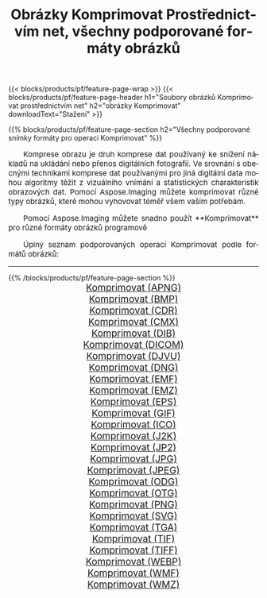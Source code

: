 ﻿---
title: Obrázky Komprimovat Prostřednictvím net, všechny podporované formáty obrázků 
weight: 3920
url: /cs/net/compress 
lang: cs
langdirlevel: 2
locales: zh-hans,ja,it,ru,de,es,fr,nl,id,lt,pl,pt,vi,tr,ko,zh-hant,ar,hi,th,sv,cs,uk,he
description: Pomocí Aspose.Imaging můžete snadno Komprimovat obrázky přes net
---

{{< blocks/products/pf/feature-page-wrap >}}
{{< blocks/products/pf/feature-page-header h1="Soubory obrázků Komprimovat prostřednictvím net" h2="obrázky Komprimovat" downloadText="Stažení" >}}


{{% blocks/products/pf/feature-page-section  h2="Všechny podporované snímky formáty pro operaci Komprimovat" %}}
<p align="justify" style="text-indent:2em;font-size:15px;">
Komprese obrazu je druh komprese dat používaný ke snížení nákladů na ukládání nebo přenos digitálních fotografií. Ve srovnání s obecnými technikami komprese dat používanými pro jiná digitální data mohou algoritmy těžit z vizuálního vnímání a statistických charakteristik obrazových dat.
Pomocí Aspose.Imaging můžete komprimovat různé typy obrázků, které mohou vyhovovat téměř všem vašim potřebám.
</p>
<p align="justify" style="text-indent:2em;font-size:15px;">
Pomocí Aspose.Imaging můžete snadno použít **Komprimovat** pro různé formáty obrázků programově
</p>
<p align="justify" style="text-indent:2em;font-size:15px;">
Úplný seznam podporovaných operací Komprimovat podle formátů obrázků:
</p>
<hr/>
{{% /blocks/products/pf/feature-page-section %}}
<div class="container-fluid productfamilypage bg-gray">
    <div class="convertypes bg-gray agp-content section">
        <div class="container">
		<div class="row other-converters" style="gap: 10px;font-size: 19px;text-align:center;">
		    <div class='col-md-2 other-converter remove-lp remove-rp'><a href="/imaging/cs/net/compress/apng" style="padding:15px;">Komprimovat (APNG)</a></div><div class='col-md-2 other-converter remove-lp remove-rp'><a href="/imaging/cs/net/compress/bmp" style="padding:15px;">Komprimovat (BMP)</a></div><div class='col-md-2 other-converter remove-lp remove-rp'><a href="/imaging/cs/net/compress/cdr" style="padding:15px;">Komprimovat (CDR)</a></div><div class='col-md-2 other-converter remove-lp remove-rp'><a href="/imaging/cs/net/compress/cmx" style="padding:15px;">Komprimovat (CMX)</a></div><div class='col-md-2 other-converter remove-lp remove-rp'><a href="/imaging/cs/net/compress/dib" style="padding:15px;">Komprimovat (DIB)</a></div><div class='col-md-2 other-converter remove-lp remove-rp'><a href="/imaging/cs/net/compress/dicom" style="padding:15px;">Komprimovat (DICOM)</a></div><div class='col-md-2 other-converter remove-lp remove-rp'><a href="/imaging/cs/net/compress/djvu" style="padding:15px;">Komprimovat (DJVU)</a></div><div class='col-md-2 other-converter remove-lp remove-rp'><a href="/imaging/cs/net/compress/dng" style="padding:15px;">Komprimovat (DNG)</a></div><div class='col-md-2 other-converter remove-lp remove-rp'><a href="/imaging/cs/net/compress/emf" style="padding:15px;">Komprimovat (EMF)</a></div><div class='col-md-2 other-converter remove-lp remove-rp'><a href="/imaging/cs/net/compress/emz" style="padding:15px;">Komprimovat (EMZ)</a></div><div class='col-md-2 other-converter remove-lp remove-rp'><a href="/imaging/cs/net/compress/eps" style="padding:15px;">Komprimovat (EPS)</a></div><div class='col-md-2 other-converter remove-lp remove-rp'><a href="/imaging/cs/net/compress/gif" style="padding:15px;">Komprimovat (GIF)</a></div><div class='col-md-2 other-converter remove-lp remove-rp'><a href="/imaging/cs/net/compress/ico" style="padding:15px;">Komprimovat (ICO)</a></div><div class='col-md-2 other-converter remove-lp remove-rp'><a href="/imaging/cs/net/compress/j2k" style="padding:15px;">Komprimovat (J2K)</a></div><div class='col-md-2 other-converter remove-lp remove-rp'><a href="/imaging/cs/net/compress/jp2" style="padding:15px;">Komprimovat (JP2)</a></div><div class='col-md-2 other-converter remove-lp remove-rp'><a href="/imaging/cs/net/compress/jpg" style="padding:15px;">Komprimovat (JPG)</a></div><div class='col-md-2 other-converter remove-lp remove-rp'><a href="/imaging/cs/net/compress/jpeg" style="padding:15px;">Komprimovat (JPEG)</a></div><div class='col-md-2 other-converter remove-lp remove-rp'><a href="/imaging/cs/net/compress/odg" style="padding:15px;">Komprimovat (ODG)</a></div><div class='col-md-2 other-converter remove-lp remove-rp'><a href="/imaging/cs/net/compress/otg" style="padding:15px;">Komprimovat (OTG)</a></div><div class='col-md-2 other-converter remove-lp remove-rp'><a href="/imaging/cs/net/compress/png" style="padding:15px;">Komprimovat (PNG)</a></div><div class='col-md-2 other-converter remove-lp remove-rp'><a href="/imaging/cs/net/compress/svg" style="padding:15px;">Komprimovat (SVG)</a></div><div class='col-md-2 other-converter remove-lp remove-rp'><a href="/imaging/cs/net/compress/tga" style="padding:15px;">Komprimovat (TGA)</a></div><div class='col-md-2 other-converter remove-lp remove-rp'><a href="/imaging/cs/net/compress/tif" style="padding:15px;">Komprimovat (TIF)</a></div><div class='col-md-2 other-converter remove-lp remove-rp'><a href="/imaging/cs/net/compress/tiff" style="padding:15px;">Komprimovat (TIFF)</a></div><div class='col-md-2 other-converter remove-lp remove-rp'><a href="/imaging/cs/net/compress/webp" style="padding:15px;">Komprimovat (WEBP)</a></div><div class='col-md-2 other-converter remove-lp remove-rp'><a href="/imaging/cs/net/compress/wmf" style="padding:15px;">Komprimovat (WMF)</a></div><div class='col-md-2 other-converter remove-lp remove-rp'><a href="/imaging/cs/net/compress/wmz" style="padding:15px;">Komprimovat (WMZ)</a></div>
                </div>
        </div>
    </div>
</div>
<br/>
